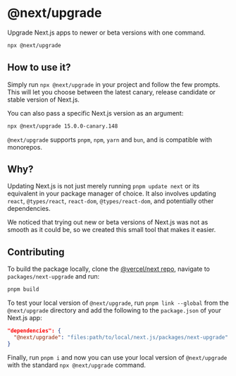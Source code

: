 # @next/upgrade

Upgrade Next.js apps to newer or beta versions with one command.

```bash
npx @next/upgrade
```

## How to use it?

Simply run `npx @next/upgrade` in your project and follow the few prompts. This will let you choose between the latest canary, release candidate or stable version of Next.js.

You can also pass a specific Next.js version as an argument:

```bash
npx @next/upgrade 15.0.0-canary.148
```

`@next/upgrade` supports `pnpm`, `npm`, `yarn` and `bun`, and is compatible with monorepos.

## Why?

Updating Next.js is not just merely running `pnpm update next` or its equivalent in your package manager of choice. It also involves updating `react`, `@types/react`, `react-dom`, `@types/react-dom`, and potentially other dependencies.

We noticed that trying out new or beta versions of Next.js was not as smooth as it could be, so we created this small tool that makes it easier.

## Contributing

To build the package locally, clone the [@vercel/next repo](https://github.com/vercel/next.js/), navigate to `packages/next-upgrade` and run:

```bash
pnpm build
```

To test your local version of `@next/upgrade`, run `pnpm link --global` from the `@next/upgrade` directory and add the following to the `package.json` of your Next.js app:

```json
"dependencies": {
  "@next/upgrade": "files:path/to/local/next.js/packages/next-upgrade"
}
```

Finally, run `pnpm i` and now you can use your local version of `@next/upgrade` with the standard `npx @next/upgrade` command.
